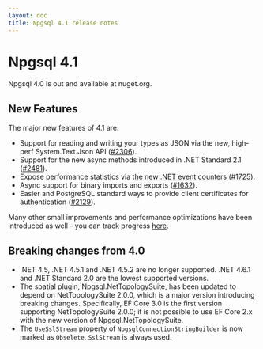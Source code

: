 ```yaml
---
layout: doc
title: Npgsql 4.1 release notes
---
```


# Npgsql 4.1

Npgsql 4.0 is out and available at nuget.org.

## New Features

The major new features of 4.1 are:

* Support for reading and writing your types as JSON via the new, high-perf System.Text.Json API ([#2306](https://github.com/npgsql/npgsql/issues/2306)).
* Support for the new async methods introduced in .NET Standard 2.1 ([#2481](https://github.com/npgsql/npgsql/issues/2481)).
* Expose performance statistics via [the new .NET event counters](https://devblogs.microsoft.com/dotnet/introducing-diagnostics-improvements-in-net-core-3-0/) ([#1725](https://github.com/npgsql/npgsql/issues/1725)).
* Async support for binary imports and exports ([#1632](https://github.com/npgsql/npgsql/issues/1632)).
* Easier and PostgreSQL standard ways to provide client certificates for authentication ([#2129](https://github.com/npgsql/npgsql/issues/2129)).

Many other small improvements and performance optimizations have been introduced as well - you can track progress [here](https://github.com/npgsql/npgsql/issues?utf8=%E2%9C%93&q=milestone%3A4.1).

## Breaking changes from 4.0

* .NET 4.5, .NET 4.5.1 and .NET 4.5.2 are no longer supported. .NET 4.6.1 and .NET Standard 2.0 are the lowest supported versions. 
* The spatial plugin, Npgsql.NetTopologySuite, has been updated to depend on NetTopologySuite 2.0.0, which is a major version introducing breaking changes. Specifically, EF Core 3.0 is the first version supporting NetTopologySuite 2.0.0; it is not possible to use EF Core 2.x with the new version of Npgsql.NetTopologySuite.
* The `UseSslStream` property of `NpgsqlConnectionStringBuilder` is now marked as `Obselete`. `SslStream` is always used.
